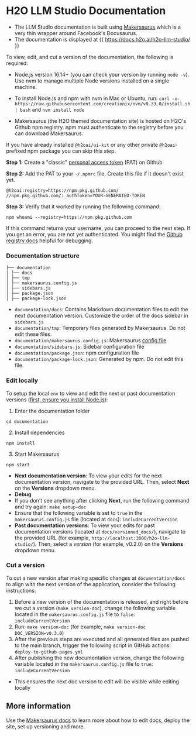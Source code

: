 # H2O LLM Studio Documentation

- The LLM Studio documentation is built using [Makersaurus](https://h2oai.github.io/makersaurus/) which is a very thin wrapper around Facebook's Docusaurus.
- The documentation is displayed at {{ https://docs.h2o.ai/h2o-llm-studio/ }}

To view, edit, and cut a version of the documentation, the following is required:

- Node.js version 16.14+ (you can check your version by running `node -v`). Use nvm to manage multiple Node versions installed on a single machine.

- To install Node.js and npm with nvm in Mac or Ubuntu, run: `curl -o-
https://raw.githubusercontent.com/creationix/nvm/v0.33.0/install.sh | bash` and `nvm install node`

- Makersaurus (the H2O themed documentation site) is hosted on H2O's Github npm registry. npm must authenticate to the registry before you can download Makersaurus.

 If you have already installed `@h2oai/ui-kit` or any other private `@h2oai`-prefixed npm package you can skip this step.

 **Step 1:** Create a "classic" [personal access token](https://github.com/settings/tokens) (PAT) on Github

 **Step 2:** Add the PAT to your `~/.npmrc` file. Create this file if it doesn't exist yet. 
 ```
 @h2oai:registry=https://npm.pkg.github.com/
 //npm.pkg.github.com/:_authToken=YOUR-GENERATED-TOKEN
 ```
 **Step 3:** Verify that it worked by running the following command:
 ```
 npm whoami --registry=https://npm.pkg.github.com
 ```
 If this command returns your username, you can proceed to the next step. If you get an error, you are not yet authenticated. You might find the [Github registry docs](https://docs.github.com/en/packages/working-with-a-github-packages-registry/working-with-the-npm-registry#authenticating-with-a-personal-access-token) helpful for debugging.

### Documentation structure


```
├── documentation
│ ├── docs
│ ├── tmp
│ ├── makersaurus.config.js
│ ├── sidebars.js
│ ├── package.json
│ ├── package-lock.json
```

- `documentation/docs`: Contains Markdown documentation files to edit the next documentation version.
Customize the order of the docs sidebar in `sidebars.js`
- `documentation/tmp`: Temporary files generated by Makersaurus. Do not edit these files.
- `documentation/makersaurus.config.js`: Makersaurus [config file](https://h2oai.github.io/makersaurus/api/config)
- `documentation/sidebars.js`: Sidebar configuration file
- `documentation/package.json`: npm configuration file
- `documentation/package-lock.json`: Generated by npm. Do not edit this file.


### Edit locally

To setup the local `env` to view and edit the next or past documentation versions ([first, ensure you install
Node.js](#requirements)):

1. Enter the documentation folder

`cd documentation`

2. Install dependencies

`npm install`

3. Start Makersaurus

`npm start`

- **Next documentation version**: To view your edits for the next documentation version, navigate to the provided URL.
Then, select **Next** on the **Versions** dropdown menu.
- **Debug**
- If you don't see anything after clicking **Next**, run the following command and try again:
`make setup-doc`
- Ensure that the following variable is set to `true` in the `makersaurus.config.js` file (located at `docs`):
`includeCurrentVersion`
- **Past documentation versions**: To view your edits for past documentation versions (located at
`docs/versioned_docs/`), navigate to the provided URL (for example, `http://localhost:3000/h2o-llm-studio/`). 
Then, select a *version* (for example, v0.2.0) on the **Versions** dropdown menu.

### Cut a version

To cut a new version after making specific changes at `documentation/docs` to align with the next version of the application, consider the following instructions:

1. Before a new version of the documentation is released, and right before we cut a version (`make version-doc`), change the following variable located in the `makersaurus.config.js` file to `false`: `includeCurrentVersion`
2. Run: `make version-doc` (for example, `make version-doc DOC_VERSION=v0.3.0`)
3. After the previous steps are executed and all generated files are pushed to the main branch, trigger the following
script in GitHub actions: `deploy-to-github-pages.yml`
4. After publishing the new documentation version, change the following variable located in the
`makersaurus.config.js` file to `true`: `includeCurrentVersion`
- This ensures the next doc version to edit will be visible while editing locally


## More information

Use the [Makersaurus docs](https://h2oai.github.io/makersaurus/) to learn more about how to edit docs, deploy the site, set up versioning and more.



